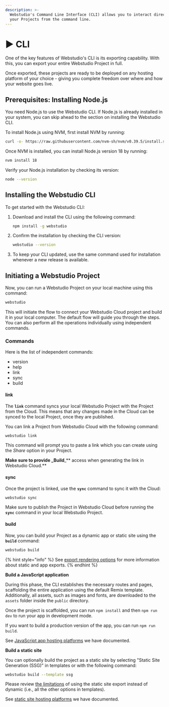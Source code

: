 ```yaml
---
description: >-
  Webstudio's Command Line Interface (CLI) allows you to interact directly with
  your Projects from the command line.
---
```


# ▶️ CLI

One of the key features of Webstudio's CLI is its exporting capability. With this, you can export your entire Webstudio Project in full.

Once exported, these projects are ready to be deployed on any hosting platform of your choice - giving you complete freedom over where and how your website goes live.

## Prerequisites: Installing Node.js

You need Node.js to use the Webstudio CLI. If Node.js is already installed in your system, you can skip ahead to the section on installing the Webstudio CLI.

To install Node.js using NVM, first install NVM by running:

```bash
curl -o- https://raw.githubusercontent.com/nvm-sh/nvm/v0.39.5/install.sh | bash
```

Once NVM is installed, you can install Node.js version 18 by running:

```bash
nvm install 18
```

Verify your Node.js installation by checking its version:

```bash
node --version
```

## Installing the Webstudio CLI

To get started with the Webstudio CLI:

1.  Download and install the CLI using the following command:

    ```bash
    npm install -g webstudio
    ```
2.  Confirm the installation by checking the CLI version:

    ```bash
    webstudio --version
    ```
3. To keep your CLI updated, use the same command used for installation whenever a new release is available.

## Initiating a Webstudio Project

Now, you can run a Webstudio Project on your local machine using this command:

```bash
webstudio
```

This will initiate the flow to connect your Webstudio Cloud project and build it in your local computer. The default flow will guide you through the steps. You can also perform all the operations individually using independent commands.

### Commands

Here is the list of independent commands:

* version
* help
* link
* sync
* build

#### link

The **`link`** command syncs your local Webstudio Project with the Project from the Cloud. This means that any changes made in the Cloud can be synced to the local Project, once they are published.

You can link a Project from Webstudio Cloud with the following command:

```bash
webstudio link
```

This command will prompt you to paste a link which you can create using the _Share_ option in your Project.

**Make sure to provide \_Build**\_\*\* access when generating the link in Webstudio Cloud.\*\*

#### sync

Once the project is linked, use the **`sync`** command to sync it with the Cloud:

```bash
webstudio sync
```

Make sure to publish the Project in Webstudio Cloud before running the **`sync`** command in your local Webstudio Project.

#### build

Now, you can build your Project as a dynamic app or static site using the **`build`** command:

```bash
webstudio build
```

{% hint style="info" %}
See [export rendering options](./#export-rendering-options) for more information about static and app exports.
{% endhint %}

**Build a JavaScript application**

During this phase, the CLI establishes the necessary routes and pages, scaffolding the entire application using the default Remix template. Additionally, all assets, such as images and fonts, are downloaded to the `assets` folder inside the `public` directory.

Once the project is scaffolded, you can run `npm install` and then `npm run dev` to run your app in development mode.

If you want to build a production version of the app, you can run `npm run build`.

See [JavaScript app hosting platforms](./#platforms) we have documented.

**Build a static site**

You can optionally build the project as a static site by selecting "Static Site Generation (SSG)" in templates or with the following command:

```bash
webstudio build --template ssg
```

Please review [the limitations](./#ssg-limitations) of using the static site export instead of dynamic (i.e., all the other options in templates).

See [static site hosting platforms](./#platforms-1) we have documented.
